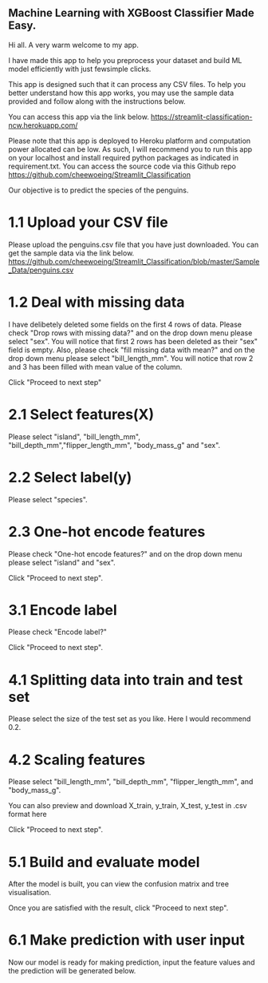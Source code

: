 ## Machine Learning with XGBoost Classifier Made Easy.

Hi all. A very warm welcome to my app. 

I have made this app to help you preprocess your dataset and build ML model efficiently with just fewsimple clicks. 

This app is designed such that it can process any CSV files. To help you better understand how this app works, you may
use the sample data provided and follow along with the instructions below.

You can access this app via the link below.
https://streamlit-classification-ncw.herokuapp.com/

Please note that this app is deployed to Heroku platform and computation power allocated can be low.  As such, I will
recommend you to run this app on your localhost and install required python packages as indicated in requirement.txt.
You can access the source code via this Github repo
https://github.com/cheewoeing/Streamlit_Classification


Our objective is to predict the species of the penguins.

# 1.1 Upload your CSV file
Please upload the penguins.csv file that you have just downloaded.
You can get the sample data via the link below.
https://github.com/cheewoeing/Streamlit_Classification/blob/master/Sample_Data/penguins.csv

# 1.2 Deal with missing data
I have delibetely deleted some fields on the first 4 rows of data. Please check "Drop rows with missing data?" and on the
drop down menu please select "sex". You will notice that first 2 rows has been deleted as their "sex" field is empty.
Also, please check "fill missing data with mean?" and on the drop down menu please select "bill_length_mm". You will
notice that row 2 and 3 has been filled with mean value of the column.

Click "Proceed to next step"

# 2.1 Select features(X)
Please select "island", "bill_length_mm", "bill_depth_mm","flipper_length_mm", "body_mass_g" and "sex".

# 2.2 Select label(y)
Please select "species".

# 2.3 One-hot encode features
Please check "One-hot encode features?" and on the drop down menu please select "island" and "sex".

Click "Proceed to next step".

# 3.1 Encode label
Please check "Encode label?"

Click "Proceed to next step".

# 4.1 Splitting data into train and test set
Please select the size of the test set as you like. Here I would recommend 0.2.

# 4.2 Scaling features
Please select "bill_length_mm", "bill_depth_mm", "flipper_length_mm", and "body_mass_g".

You can also preview and download X_train, y_train, X_test, y_test in .csv format here

Click "Proceed to next step".

# 5.1 Build and evaluate model
After the model is built, you can view the confusion matrix and tree visualisation.

Once you are satisfied with the result, click "Proceed to next step".

# 6.1 Make prediction with user input
Now our model is ready for making prediction, input the feature values and the prediction will be generated below.
